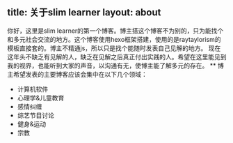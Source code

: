 
title: 关于slim learner
layout: about
---
你好，这里是slim learner的第一个博客。博主搭这个博客不为别的，只为能找个和多元社会交流的地方。这个博客使用hexo框架搭建，使用的是raytaylorism的模板直接套的。博主不精通js，所以只是找个能随时发表自己见解的地方。
现在这年头不缺乏有见解的人，缺乏在见解之后真正付出实践的人。希望在这里能见到我的视界，也能听到大家的声音，以沟通有无，使博主能了解多元的存在。
** 博主希望发表的主要博客应该会集中在以下几个领域：
* 计算机软件
* 心理学&儿童教育
* 感情纠缠
* 综艺节目讨论
* 健身&运动
* 宗教
